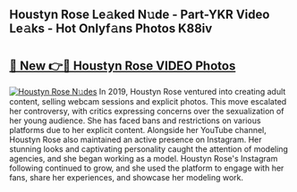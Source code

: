 ## Houstyn Rose Le𝚊ked N𝚞de - Part-YKR Video Le𝚊ks - Hot Onlyf𝚊ns Photos K88iv

# <h2><a href="http://ab22948.deff.icu/?id=Houstyn+Rose">🔗 New 👉🔴 Houstyn Rose VIDEO Photos</a></h2>

[![Houstyn Rose N𝚞des](https://i.imgur.com/rIISA9y.gif)](http://ab22948.deff.icu/?id=Houstyn+Rose)
In 2019, Houstyn Rose ventured into creating adult content, selling webcam sessions and explicit photos. This move escalated her controversy, with critics expressing concerns over the sexualization of her young audience. She has faced bans and restrictions on various platforms due to her explicit content. Alongside her YouTube channel, Houstyn Rose also maintained an active presence on Instagram. Her stunning looks and captivating personality caught the attention of modeling agencies, and she began working as a model. Houstyn Rose's Instagram following continued to grow, and she used the platform to engage with her fans, share her experiences, and showcase her modeling work.
